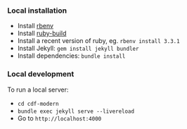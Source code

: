 ### Local installation

- Install [rbenv](https://github.com/rbenv/rbenv)
- Install [ruby-build](https://github.com/rbenv/ruby-build)
- Install a recent version of ruby, eg. `rbenv install 3.3.1`
- Install Jekyll: `gem install jekyll bundler`
- Install dependencies: `bundle install`

### Local development

To run a local server:
- `cd cdf-modern`
- `bundle exec jekyll serve --livereload`
- Go to `http://localhost:4000`
